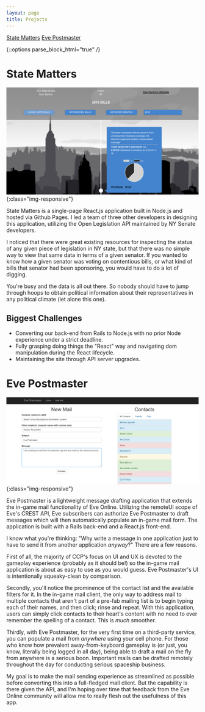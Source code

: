 ```yaml
---
layout: page
title: Projects
---
```

<nav class="sub-nav clearfix">
    <a class="active" href="#">State Matters</a>
    <a class="" href="#">Eve Postmaster</a>
</nav>

{::options parse_block_html="true" /}
<div class="stateMatters">

# State Matters

![state-matters](/assets/images/state-matters.png){:class="img-responsive"}

State Matters is a single-page React.js application built in Node.js and hosted via Github Pages.  I led a team of three other developers in designing this application, utilizing the Open Legislation API maintained by NY Senate developers.  

I noticed that there were great existing resources for inspecting the status of any given piece of legislation in NY state, but that there was no simple way to view that same data in terms of a given senator.  If you wanted to know how a given senator was voting on contentious bills, or what kind of bills that senator had been sponsoring, you would have to do a lot of digging.

You're busy and the data is all out there.  So nobody should have to jump through hoops to obtain political information about their representatives in any political climate (let alone this one).

## Biggest Challenges
* Converting our back-end from Rails to Node.js with no prior Node experience under a strict deadline.
* Fully grasping doing things the "React" way and navigating dom manipulation during the React lifecycle.
* Maintaining the site through API server upgrades.


</div>

<div class="evePost">

# Eve Postmaster

![eve-postmaster](/assets/images/eve-postmaster.png){:class="img-responsive"}

Eve Postmaster is a lightweight message drafting application that extends the in-game mail functionality of Eve Online.  Utilizing the remoteUI scope of Eve's CREST API, Eve subscribers can authorize Eve Postmaster to draft messages which will then automatically populate an in-game mail form.  The application is built with a Rails back-end and a React.js front-end.

I know what you're thinking: "Why write a message in one application just to have to send it from another application *anyway*?"  There are a few reasons.  

First of all, the majority of CCP's focus on UI and UX is devoted to the gameplay experience (probably as it should be!) so the in-game mail application is about as easy to use as you would guess.  Eve Postmaster's UI is intentionally squeaky-clean by comparison.

Secondly, you'll notice the prominence of the contact list and the available filters for it.  In the in-game mail client, the only way to address mail to multiple contacts that aren't part of a pre-fab mailing list is to begin typing each of their names, and then click; rinse and repeat.  With this application, users can simply click contacts to their heart's content with no need to ever remember the spelling of a contact.  This is *much* smoother.

Thirdly, with Eve Postmaster, for the very first time on a third-party service, you can populate a mail from *anywhere* using your cell phone.  For those who know how prevalent away-from-keyboard gameplay is (or just, you know, literally being logged in all day), being able to draft a mail on the fly from anywhere is a serious boon.  Important mails can be drafted remotely throughout the day for conducting serious spaceship business.

My goal is to make the mail sending experience as streamlined as possible before converting this into a full-fledged mail client.  But the capability is there given the API, and I'm hoping over time that feedback from the Eve Online community will allow me to really flesh out the usefulness of this app.

</div>
